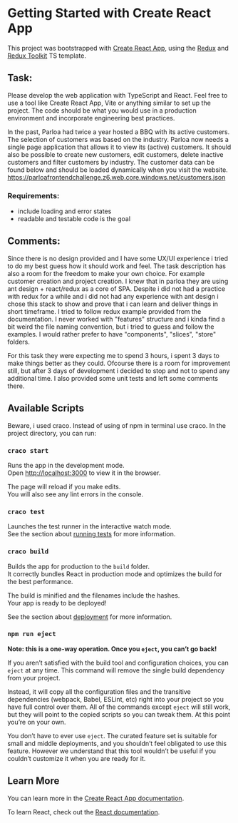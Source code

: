 # Getting Started with Create React App

This project was bootstrapped with [Create React App](https://github.com/facebook/create-react-app), using the [Redux](https://redux.js.org/) and [Redux Toolkit](https://redux-toolkit.js.org/) TS template.

## Task:
Please develop the web application with TypeScript and React. Feel free to use a tool
like Create React App, Vite or anything similar to set up the project. The code should
be what you would use in a production environment and incorporate engineering best
practices.

In the past, Parloa had twice a year hosted a BBQ with its active customers. The
selection of customers was based on the industry. Parloa now needs a single page
application that allows it to view its (active) customers. It should also be possible to
create new customers, edit customers, delete inactive customers and filter customers
by industry. The customer data can be found below and should be loaded dynamically
when you visit the website.
https://parloafrontendchallenge.z6.web.core.windows.net/customers.json

### Requirements:
* include loading and error states
* readable and testable code is the goal

## Comments:
Since there is no design provided and I have some UX/UI experience i tried to do my best guess how it should work and feel.
The task description has also a room for the freedom to make your own choice. For example customer creation and project creation. 
I knew that in parloa they are using ant design + react/redux as a core of SPA. Despite i did not had a practice with redux for a while and i did not had any experience with ant design i chose this stack to show and prove that i can learn and deliver things in short timeframe. I tried to follow redux example provided from the documentation. I never worked with "features" structure and i kinda find a bit weird the file naming convention, but i tried to guess and follow the examples. I would rather prefer to have "components", "slices", "store" folders.  

For this task they were expecting me to spend 3 hours, i spent 3 days to make things better as they could. Ofcourse there is a room for improvement still, but after 3 days of development i decided to stop and not to spend any additional time.
I also provided some unit tests and left some comments there. 

## Available Scripts

Beware, i used craco. Instead of using of npm in terminal use craco.
In the project directory, you can run:

### `craco start`

Runs the app in the development mode.\
Open [http://localhost:3000](http://localhost:3000) to view it in the browser.

The page will reload if you make edits.\
You will also see any lint errors in the console.

### `craco test`

Launches the test runner in the interactive watch mode.\
See the section about [running tests](https://facebook.github.io/create-react-app/docs/running-tests) for more information.

### `craco build`

Builds the app for production to the `build` folder.\
It correctly bundles React in production mode and optimizes the build for the best performance.

The build is minified and the filenames include the hashes.\
Your app is ready to be deployed!

See the section about [deployment](https://facebook.github.io/create-react-app/docs/deployment) for more information.

### `npm run eject`

**Note: this is a one-way operation. Once you `eject`, you can’t go back!**

If you aren’t satisfied with the build tool and configuration choices, you can `eject` at any time. This command will remove the single build dependency from your project.

Instead, it will copy all the configuration files and the transitive dependencies (webpack, Babel, ESLint, etc) right into your project so you have full control over them. All of the commands except `eject` will still work, but they will point to the copied scripts so you can tweak them. At this point you’re on your own.

You don’t have to ever use `eject`. The curated feature set is suitable for small and middle deployments, and you shouldn’t feel obligated to use this feature. However we understand that this tool wouldn’t be useful if you couldn’t customize it when you are ready for it.

## Learn More

You can learn more in the [Create React App documentation](https://facebook.github.io/create-react-app/docs/getting-started).

To learn React, check out the [React documentation](https://reactjs.org/).
